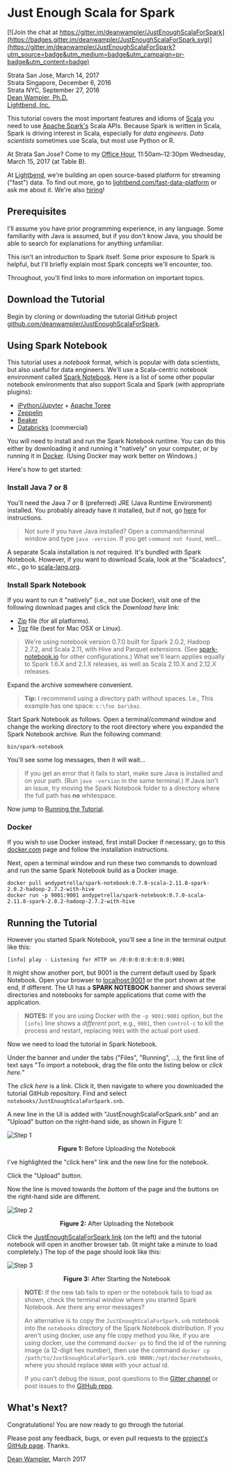 # Just Enough Scala for Spark

[![Join the chat at https://gitter.im/deanwampler/JustEnoughScalaForSpark](https://badges.gitter.im/deanwampler/JustEnoughScalaForSpark.svg)](https://gitter.im/deanwampler/JustEnoughScalaForSpark?utm_source=badge&utm_medium=badge&utm_campaign=pr-badge&utm_content=badge)

Strata San Jose, March 14, 2017<br/>
Strata Singapore, December 6, 2016<br/>
Strata NYC, September 27, 2016<br/>
[Dean Wampler, Ph.D.](mailto:deanwampler@gmail.com)<br/>
[Lightbend, Inc.](http://lightbend.com)

This tutorial covers the most important features and idioms of [Scala](http://scala-lang.org/) you need to use [Apache Spark's](http://spark.apache.org/) Scala APIs. Because Spark is written in Scala, Spark is driving interest in Scala, especially for _data engineers_. _Data scientists_ sometimes use Scala, but most use Python or R.

At Strata San Jose? Come to my [Office Hour](https://conferences.oreilly.com/strata/strata-ca/public/schedule/detail/59077), 11:50am–12:30pm Wednesday, March 15, 2017 (at Table B).

At  [Lightbend](http://lightbend.com), we're building an open source-based platform for streaming ("fast") data. To find out more, go to [lightbend.com/fast-data-platform](http://lightbend.com/fast-data-platform) or ask me about it. We're also [hiring](http://www.lightbend.com/company/careers)!

## Prerequisites

I'll assume you have prior programming experience, in any language. Some familiarity with Java is assumed, but if you don't know Java, you should be able to search for explanations for anything unfamiliar.

This isn't an introduction to Spark itself. Some prior exposure to Spark is helpful, but I'll briefly explain most Spark concepts we'll encounter, too.

Throughout, you'll find links to more information on important topics.

## Download the Tutorial

Begin by cloning or downloading the tutorial GitHub project [github.com/deanwampler/JustEnoughScalaForSpark](https://github.com/deanwampler/JustEnoughScalaForSpark).

## Using Spark Notebook

This tutorial uses a _notebook_ format, which is popular with data scientists, but also useful for data engineers. We'll use a Scala-centric notebook environment called [Spark Notebook](http://spark-notebook.io). Here is a list of some other popular notebook environments that also support Scala and Spark (with appropriate plugins):

* [iPython/Jupyter](https://ipython.org/) + [Apache Toree](https://toree.apache.org/)
* [Zeppelin](http://zeppelin-project.org/)
* [Beaker](http://beakernotebook.com/)
* [Databricks](https://databricks.com/) (commercial)

You will need to install and run the Spark Notebook runtime. You can do this either by downloading it and running it "natively" on your computer, or by running it in [Docker](https://docker.com). (Using Docker may work better on Windows.)

Here's how to get started:

### Install Java 7 or 8

You'll need the Java 7 or 8 (preferred) JRE (Java Runtime Environment) installed. You probably already have it installed, but if not, go [here](https://java.com/en/download/help/index_installing.xml) for instructions.

> Not sure if you have Java installed? Open a command/terminal window and type `java -version`. If you get `command not found`, well...

A separate Scala installation is _not_ required. It's bundled with Spark Notebook. However, if you want to download Scala, look at the "Scaladocs", etc., go to [scala-lang.org](http://scala-lang.org/).

### Install Spark Notebook

If you want to run it "natively" (i.e., not use Docker), visit one of the following download pages and click the _Download here_ link:

* [Zip](http://spark-notebook.io/dl/zip/0.7.0/2.11/2.0.2/2.7.2/true/true) file (for all platforms).
* [Tgz](http://spark-notebook.io/dl/tgz/0.7.0/2.11/2.0.2/2.7.2/true/true) file (best for Mac OSX or Linux).

> We're using notebook version 0.7.0 built for Spark 2.0.2, Hadoop 2.7.2, and Scala 2.11, with Hive and Parquet extensions. (See [spark-notebook.io](http://spark-notebook.io) for other configurations.) What we'll learn applies equally to Spark 1.6.X and 2.1.X releases, as well as Scala 2.10.X and 2.12.X releases.

Expand the archive somewhere convenient.

> **Tip:** I recommend using a directory path without spaces. I.e., This example has one space: `c:\foo bar\baz`.

Start Spark Notebook as follows. Open a terminal/command window and change the working directory to the root directory where you expanded the Spark Notebook archive. Run the following command:
```
bin/spark-notebook
```

You'll see some log messages, then it will wait...

> If you get an error that it fails to start, make sure Java is installed and on your path. (Run `java -version` in the same terminal.) If Java isn't an issue, try moving the Spark Notebook folder to a directory where the full path has **no** whitespace.

Now jump to <a href="#RunningTutorial">Running the Tutorial</a>.

### Docker

If you wish to use Docker instead, first install Docker if necessary; go to this [docker.com](https://www.docker.com/products/overview) page and follow the installation instructions.

Next, open a terminal window and run these two commands to download and run the same Spark Notebook build as a Docker image.


```
docker pull andypetrella/spark-notebook:0.7.0-scala-2.11.8-spark-2.0.2-hadoop-2.7.2-with-hive
docker run -p 9001:9001 andypetrella/spark-notebook:0.7.0-scala-2.11.8-spark-2.0.2-hadoop-2.7.2-with-hive
```

<a name="RunningTutorial"></a>
## Running the Tutorial

However you started Spark Notebook, you'll see a line in the terminal output like this:

```
[info] play - Listening for HTTP on /0:0:0:0:0:0:0:0:9001
```

It might show another port, but 9001 is the current default used by Spark Notebook. Open your browser to [localhost:9001](http://localhost:9001/) or the port shown at the end, if different. The UI has a **SPARK NOTEBOOK** banner and shows several directories and notebooks for sample applications that come with the application.

> **NOTES:**
> If you are using Docker with the `-p 9001:9001` option, but the `[info]` line shows a _different_ port, e.g., `9001`, then `control-c` to kill the process and restart, replacing `9001` with the actual port used.

Now we need to load the tutorial in Spark Notebook.

Under the banner and under the tabs ("Files", "Running", ...), the first line of text says "To import a notebook, drag the file onto the listing below or *click here.*"

The *click here* is a link. Click it, then navigate to where you downloaded the tutorial GitHub repository. Find and select `notebooks/JustEnoughScalaForSpark.snb`.

A new line in the UI is added with "JustEnoughScalaForSpark.snb" and an "Upload" button on the right-hand side, as shown in Figure 1:

![Step 1](images/step1.jpg)
<center><b>Figure 1:</b> Before Uploading the Notebook</center>

I've highlighted the "click here" link and the new line for the notebook.

Click the "Upload" button.

Now the line is moved towards the _bottom_ of the page and the buttons on the right-hand side are different.

![Step 2](images/step2.jpg)
<center><b>Figure 2:</b> After Uploading the Notebook</center>

Click the [JustEnoughScalaForSpark link](http://localhost:9001/notebooks/JustEnoughScalaForSpark.snb) (on the left) and the tutorial notebook will open in another browser tab. (It might take a minute to load completely.) The top of the page should look like this:

![Step 3](images/step3.jpg)
<center><b>Figure 3:</b> After Starting the Notebook</center>


> **NOTE:** If the new tab fails to open or the notebook fails to load as shown, check the terminal window where you started Spark Notebook. Are there any error messages?
>
> An alternative is to copy the `JustEnoughScalaForSpark.snb` notebook into the `notebooks` directory of the Spark Notebook distribution. If you aren't using docker, use any file copy method you like, if you are using docker, use the command `docker ps` to find the id of the running image (a 12-digit hex number), then use the command `docker cp /path/to/JustEnoughScalaForSpark.snb NNNN:/opt/docker/notebooks`, where you should replace `NNNN` with your actual id.
>
> If you can't debug the issue, post questions to the [Gitter channel](https://gitter.im/deanwampler/JustEnoughScalaForSpark) or post issues to the [GitHub repo](https://github.com/deanwampler/JustEnoughScalaForSpark/issues).

## What's Next?

Congratulations! You are now ready to go through the tutorial.

Please post any feedback, bugs, or even pull requests to the [project's GitHub page](https://github.com/deanwampler/JustEnoughScalaForSpark). Thanks.

[Dean Wampler](mailto:deanwampler@gmail.com), March 2017
